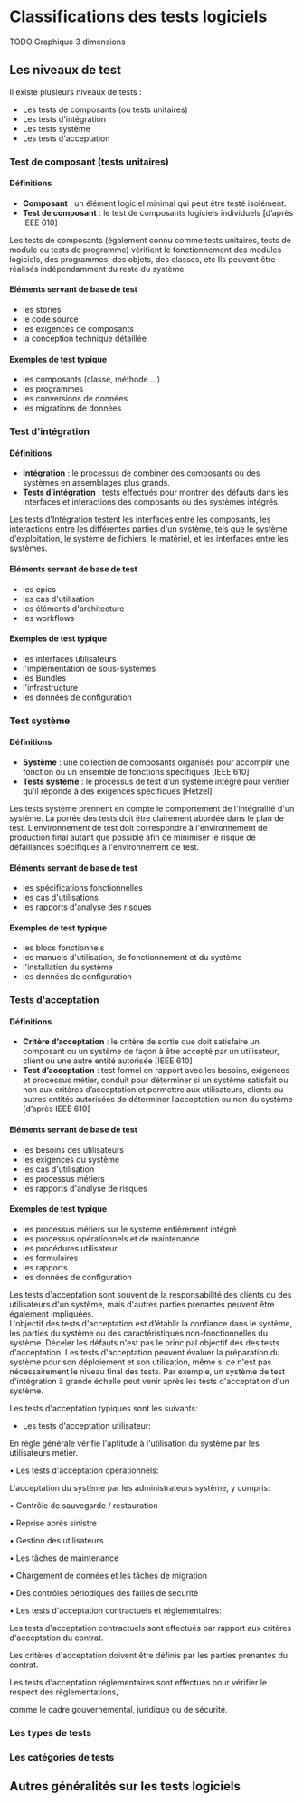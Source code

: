 # Classifications des tests logiciels
TODO Graphique 3 dimensions
## Les niveaux de test
Il existe plusieurs niveaux de tests :

- Les tests de composants (ou tests unitaires)
- Les tests d'intégration
- Les tests système
- Les tests d'acceptation

### Test de composant (tests unitaires)
#### Définitions
- **Composant** : un élément logiciel minimal qui peut être testé isolément.
- **Test de composant** : le test de composants logiciels individuels [d’après IEEE 610]

Les tests de composants (également connu comme tests unitaires, tests de module ou tests de programme) vérifient le fonctionnement des modules logiciels, des programmes, des objets, des classes, etc
Ils peuvent être réalisés indépendamment du reste du système.

#### Eléments servant de base de test
- les stories
- le code source
- les exigences de composants
- la conception technique détaillée

#### Exemples de test typique
- les composants (classe, méthode ...)
- les programmes
- les conversions de données
- les migrations de données

### Test d'intégration
#### Définitions
- **Intégration** : le processus de combiner des composants ou des systèmes en assemblages plus grands.
- **Tests d’intégration** : tests effectués pour montrer des défauts dans les interfaces et interactions des composants ou des systèmes intégrés.

Les tests d'Intégration testent les interfaces entre les composants, les interactions entre les différentes parties d'un système, tels que le système d'exploitation, le système de fichiers, le matériel, et les interfaces entre les systèmes.

#### Eléments servant de base de test
- les epics
- les cas d'utilisation
- les éléments d'architecture
- les workflows

#### Exemples de test typique
- les interfaces utilisateurs
- l'implémentation de sous-systèmes
- les Bundles
- l'infrastructure
- les données de configuration

### Test système
#### Définitions
- **Système** : une collection de composants organisés pour accomplir une fonction ou un ensemble de fonctions spécifiques [IEEE 610]
- **Tests système** : le processus de test d’un système intégré pour vérifier qu’il réponde à des exigences spécifiques [Hetzel]

Les tests système prennent en compte le comportement de l'intégralité d'un système. La portée des tests doit être clairement abordée dans le plan de test.  L'environnement de test doit correspondre à l'environnement de production final autant que possible afin de minimiser le risque de défaillances spécifiques à l'environnement de test.

#### Eléments servant de base de test
- les spécifications fonctionnelles
- les cas d'utilisations
- les rapports d'analyse des risques

#### Exemples de test typique

- les blocs fonctionnels
- les manuels d'utilisation, de fonctionnement et du système
- l'installation du système
- les données de configuration

### Tests d'acceptation
#### Définitions
- **Critère d’acceptation** : le critère de sortie que doit satisfaire un composant ou un système de façon à être accepté par un utilisateur, client ou une autre entité autorisée [IEEE 610]
- **Test d’acceptation** : test formel en rapport avec les besoins, exigences et processus métier, conduit pour déterminer si un système satisfait ou non aux critères d’acceptation et permettre aux utilisateurs, clients ou autres entités autorisées de déterminer l’acceptation ou non du système [d’après IEEE 610]

#### Eléments servant de base de test
- les besoins des utilisateurs
- les exigences du système
- les cas d'utilisation
- les processus métiers
- les rapports d'analyse de risques

#### Exemples de test typique
- les processus métiers sur le système entièrement intégré
- les processus opérationnels et de maintenance
- les procédures utilisateur
- les formulaires
- les rapports
- les données de configuration

Les tests d'acceptation sont souvent de la responsabilité des clients ou des utilisateurs d'un système, mais d'autres parties prenantes peuvent être également impliquées.  
L'objectif des tests d'acceptation est d'établir la confiance dans le système, les parties du système ou des caractéristiques non-fonctionnelles du système. Déceler les défauts n'est pas le principal objectif des des tests d'acceptation.  Les tests d'acceptation peuvent évaluer la préparation du système pour son déploiement et son utilisation, même si ce n'est pas nécessairement le niveau final des tests.
Par exemple, un système de test d'intégration à grande échelle peut venir après les tests d'acceptation d'un système.

Les tests d'acceptation typiques sont les suivants:

- Les tests d'acceptation utilisateur:

En règle générale vérifie l'aptitude à l'utilisation du système par les utilisateurs métier.

• Les tests d'acceptation opérationnels:

L'acceptation du système par les administrateurs système, y compris:

• Contrôle de sauvegarde / restauration

• Reprise après sinistre

• Gestion des utilisateurs

• Les tâches de maintenance

• Chargement de données et les tâches de migration

• Des contrôles périodiques des failles de sécurité

• Les tests d'acceptation contractuels et réglementaires:

Les tests d'acceptation contractuels sont effectués par rapport aux critères d'acceptation du contrat. 

Les critères d'acceptation doivent être définis par les parties prenantes du contrat.

Les tests d'acceptation réglementaires sont effectués pour vérifier le respect des règlementations, 

comme le cadre gouvernemental, juridique ou de sécurité.

### Les types de tests

### Les catégories de tests

## Autres généralités sur les tests logiciels
